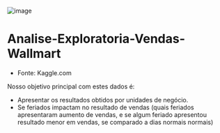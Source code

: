 ![image](https://user-images.githubusercontent.com/98396618/207462265-747c4b2c-f0dd-4941-b019-7d235f15301e.png)
# Analise-Exploratoria-Vendas-Wallmart

- Fonte: Kaggle.com

Nosso objetivo principal com estes dados é: 
- Apresentar os resultados obtidos por unidades de negócio.
- Se feriados impactam no resultado de vendas (quais feriados apresentaram aumento de vendas, e se algum feriado apresentou resultado menor em vendas, se comparado a dias normais normais)

